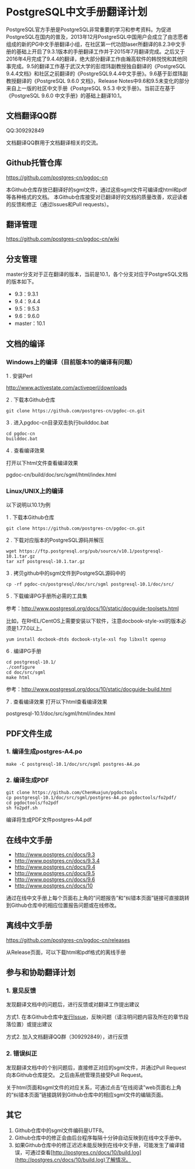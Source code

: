 # PostgreSQL中文手册翻译计划   
PostgreSQL官方手册是PostgreSQL非常重要的学习和参考资料。为促进PostgreSQL在国内的普及，2013年12月PostgreSQL中国用户会成立了由志愿者组成的新的PG中文手册翻译小组，在社区第一代功勋laser所翻译的8.2.3中文手册的基础上开启了9.3.1版本的手册翻译工作并于2015年7月翻译完成。之后又于2016年4月完成了9.4.4的翻译，绝大部分翻译工作由瀚高软件的韩悦悦和其他同事完成。9.5的翻译工作基于武汉大学的彭煜玮副教授独自翻译的《PostgreSQL 9.4.4文档》和社区之前翻译的《PostgreSQL9.4.4中文手册》。9.6基于彭煜玮副教授翻译的《PostgreSQL 9.6.0 文档》，Release Notes中9.6和9.5未变化的部分来自上一版的社区中文手册《PostgreSQL 9.5.3 中文手册》。当前正在基于《PostgreSQL 9.6.0 中文手册》的基础上翻译10.1。

## 文档翻译QQ群
QQ:309292849

文档翻译QQ群用于文档翻译相关的交流。

## Github托管仓库
https://github.com/postgres-cn/pgdoc-cn

本Github仓库存放已翻译好的sgml文件，通过这些sgml文件可编译成html和pdf等各种格式的文档。
本Github仓库接受对已翻译好的文档的质量改善，欢迎读者的反馈和修正（通过Issues和Pull requests）。

## 翻译管理
https://github.com/postgres-cn/pgdoc-cn/wiki

## 分支管理
master分支对于正在翻译的版本，当前是10.1，各个分支对应于PostgreSQL文档的版本如下。

- 9.3：9.3.1
- 9.4：9.4.4
- 9.5：9.5.3
- 9.6：9.6.0
- master：10.1

## 文档的编译
### Windows上的编译（目前版本10的编译有问题）
  1 . 安装Perl

http://www.activestate.com/activeperl/downloads

  2 . 下载本Github仓库
```shell
git clone https://github.com/postgres-cn/pgdoc-cn.git
```

  3 . 进入pgdoc-cn目录双击执行builddoc.bat
```shell
cd pgdoc-cn
builddoc.bat
```

  4 . 查看编译效果

打开以下html文件查看编译效果

pgdoc-cn/build/doc/src/sgml/html/index.html

### Linux/UNIX上的编译

以下说明以10.1为例

  1 . 下载本Github仓库
```shell
git clone https://github.com/postgres-cn/pgdoc-cn.git
```

  2 . 下载对应版本的PostgreSQL源码并解压
```shell
wget https://ftp.postgresql.org/pub/source/v10.1/postgresql-10.1.tar.gz
tar xzf postgresql-10.1.tar.gz
```

  3 . 拷贝github中的sgml文件到PostgreSQL源码中的
```shell
cp -rf pgdoc-cn/postgresql/doc/src/sgml postgresql-10.1/doc/src/
```

  5 . 下载编译PG手册所必需的工具集

参考：http://www.postgresql.org/docs/10/static/docguide-toolsets.html

比如，在RHEL/CentOS上需要安装以下软件，注意docbook-style-xsl的版本必须是1.77.0以上。

	yum install docbook-dtds docbook-style-xsl fop libxslt opensp


  6 .  编译PG手册
```shell
cd postgresql-10.1/
./configure
cd doc/src/sgml
make html
```
参考：http://www.postgresql.org/docs/10/static/docguide-build.html

  7 . 查看编译效果
打开以下html查看编译效果

postgresql-10.1/doc/src/sgml/html/index.html

## PDF文件生成

### 1. 编译生成postgres-A4.po

	make -C postgresql-10.1/doc/src/sgml postgres-A4.po

### 2. 编译生成PDF

	git clone https://github.com/ChenHuajun/pgdoctools
    cp postgresql-10.1/doc/src/sgml/postgres-A4.po pgdoctools/fo2pdf/
	cd pgdoctools/fo2pdf
	sh fo2pdf.sh

编译将生成PDF文件postgres-A4.pdf

## 在线中文手册
- http://www.postgres.cn/docs/9.3  
- http://www.postgres.cn/docs/9.3.4  
- http://www.postgres.cn/docs/9.4  
- http://www.postgres.cn/docs/9.5  
- http://www.postgres.cn/docs/9.6  
- http://www.postgres.cn/docs/10

通过在线中文手册上每个页面右上角的“问题报告”和“纠错本页面”链接可直接跳转到Github仓库中的相应位置报告问题或在线修改。


## 离线中文手册
https://github.com/postgres-cn/pgdoc-cn/releases

从Release页面，可以下载html和pdf格式的离线手册


## 参与和协助翻译计划
### 1. 意见反馈
发现翻译文档中的问题后，进行反馈或对翻译工作提出建议

方式1. 在本Github仓库中[发行Issue](https://github.com/postgres-cn/pgdoc-cn/issues/new)，反映问题（请注明问题内容及所在的章节段落位置）或提出建议

方式2. 加入文档翻译QQ群（309292849），进行反馈

### 2. 错误纠正
发现翻译文档中的个别问题后，直接修正对应的sgml文件，并通过Pull Request向本Github仓库提交。
之后由系统管理员接受Pull Request。

关于html页面和sgml文件的对应关系，可通过点击“在线阅读”web页面右上角的“纠错本页面”链接跳转到Github仓库中的相应sgml文件的编辑页面。

## 其它
1. Github仓库中的sgml文件编码是UTF8。
2. Github仓库中的修正会由后台程序每隔十分钟自动反映到在线中文手册中。
3. 如果Github仓库中的修正迟迟未能反映到在线中文手册，可能发生了编译错误，可通过查看[http://postgres.cn/docs/10/build.log](http://postgres.cn/docs/10/build.log)了解情况。




